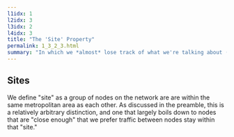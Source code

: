 ```yaml
---
l1idx: 1
l2idx: 3
l3idx: 2
l4idx: 3
title: "The 'Site' Property"
permalink: 1_3_2_3.html
summary: "In which we *almost* lose track of what we're talking about (again)"
---
```


## Sites

We define "site" as a group of nodes on the network are are within the same metropolitan area as each other.  As discussed in the preamble, this is a relatively arbitrary distinction, and one that largely boils down to nodes that are "close enough" that we prefer traffic between nodes stay within that "site."


